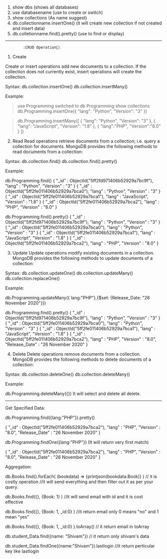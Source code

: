1) show dbs (shows all databases)
2) use databasename (use to create or switch)
3) show collections (As name suggest)
4) db.collectionname.insertOne()  (it will create new collection if not created and insert data)
5) db.colletionname.find().pretty() (use to find or display)


*************************************************************

			:CRUD Operation🤖️:
			
1. Create

Create or insert operations add new documents to a collection. If the collection does not currently exist, insert operations will create the collection.

Syntax:
db.collection.insertOne() 
db.collection.insertMany() 

Example:

> use Programming
switched to db Programming
> show collections
> db.Programming.insertOne({
         "lang": "Python",
         "Version": "3"
    })

> db.Programming.insertMany([
     {
         "lang": "Python",
         "Version": "3"
     },
     {
         "lang": "JavaScript",
         "Version": "1.8"
     },
     {
         "lang":"PHP",
         "Version":"8.0"
     }
  ])
 



2. Read
Read operations retrieve documents from a collection; i.e. query a collection for documents. MongoDB provides the following methods to read documents from a collection:

Syntax:
db.collection.find()
db.collection.find().pretty()

Example:

db.Programming.find()
{ "_id" : ObjectId("5ff2fd971406b52929a7bc9f"), "lang" : "Python", "Version" : "3" }
{ "_id" : ObjectId("5ff2fe011406b52929a7bca0"), "lang" : "Python", "Version" : "3" }
{ "_id" : ObjectId("5ff2fe011406b52929a7bca1"), "lang" : "JavaScript", "Version" : "1.8" }
{ "_id" : ObjectId("5ff2fe011406b52929a7bca2"), "lang" : "PHP", "Version" : "8.0" }


db.Programming.find().pretty()
{
	"_id" : ObjectId("5ff2fd971406b52929a7bc9f"),
	"lang" : "Python",
	"Version" : "3"
}
{
	"_id" : ObjectId("5ff2fe011406b52929a7bca0"),
	"lang" : "Python",
	"Version" : "3"
}
{
	"_id" : ObjectId("5ff2fe011406b52929a7bca1"),
	"lang" : "JavaScript",
	"Version" : "1.8"
}
{
	"_id" : ObjectId("5ff2fe011406b52929a7bca2"),
	"lang" : "PHP",
	"Version" : "8.0"
}



3. Update
Update operations modify existing documents in a collection. MongoDB provides the following methods to update documents of a collection:

Syntax:
db.collection.updateOne() 
db.collection.updateMany() 
db.collection.replaceOne() 

Example:

db.Programming.updateMany({ lang:"PHP"},{$set: {Release_Date: "26 November 2020"}})

db.Programming.find().pretty()
{
	"_id" : ObjectId("5ff2fd971406b52929a7bc9f"),
	"lang" : "Python",
	"Version" : "3"
}
{
	"_id" : ObjectId("5ff2fe011406b52929a7bca0"),
	"lang" : "Python",
	"Version" : "3"
}
{
	"_id" : ObjectId("5ff2fe011406b52929a7bca1"),
	"lang" : "JavaScript",
	"Version" : "1.8"
}
{
	"_id" : ObjectId("5ff2fe011406b52929a7bca2"),
	"lang" : "PHP",
	"Version" : "8.0",
	"Release_Date" : "26 November 2020"
}


4. Delete
Delete operations remove documents from a collection. MongoDB provides the following methods to delete documents of a collection:

Syntax:
db.collection.deleteOne() 
db.collection.deleteMany() 


Example:

db.Programming.deleteMany({}) It will select and delete all delete.



*********************************************************************

Get Specified Data:


db.Programming.find({lang:"PHP"}).pretty()

{
	"_id" : ObjectId("5ff2fe011406b52929a7bca2"),
	"lang" : "PHP",
	"Version" : "8.0",
	"Release_Date" : "26 November 2020"
}

db.Programming.findOne({lang:"PHP"})
(It will return very first match)

{
	"_id" : ObjectId("5ff2fe011406b52929a7bca2"),
	"lang" : "PHP",
	"Version" : "8.0",
	"Release_Date" : "26 November 2020"
}


Aggregation:


db.Books.find().forEach( (bookdata) => {printjson(bookdata.Book)} ) // it is costly operation //it will send everything and then filter out it as per your query.


db.Books.find({}, {Book: 1} ) //it will send email with id and it is cost effective

db.Books.find({}, {Book: 1, _id:0} ) //it return email only 0 means "no" and 1 mean "yes"

db.Books.find({}, {Book: 1, _id:0} ).toArray() // it return email in toArray

db.student_Data.find({name: "Shivam"}) // it return only shivam's data

db.student_Data.findOne({name:"Shivam"}).lastlogin //it return perticular key like lastlogin








